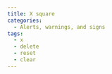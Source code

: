 ```yaml
---
title: X square
categories:
  - Alerts, warnings, and signs
tags:
  - x
  - delete
  - reset
  - clear
---
```


